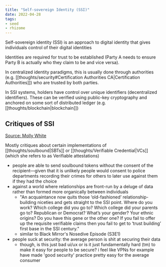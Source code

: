 ```yaml
---
title: "Self-sovereign Identity (SSI)"
date: 2022-04-28
tags:
- seed
- rhizome
---
```


Self-sovereign identity (SSI) is an approach to digital identity that gives individuals control of their digital identities

Identities are required for trust to be established (Party A needs to ensure Party B is actually who they claim to be and vice versa).

In centralized identity paradigms, this is usually done through authorities (e.g. [[thoughts/security#Certification Authorities CA|Certification Authorities]]) who are trusted by both parties.

In SSI systems, holders have control over unique identifiers (decentralized identifiers). These can be verified using public-key cryptography and anchored on some sort of distributed ledger (e.g. [[thoughts/blockchain|blockchain]])

## Critiques of SSI
[Source: Molly White](https://blog.mollywhite.net/is-acceptably-non-dystopian-self-sovereign-identity-even-possible/)

Mostly critiques about certain implementations of [[thoughts/soulbound|SBTs]] or [[thoughts/Verifiable Credential|VCs]] (which she refers to as Verifiable attestations)
- people are able to send soulbound tokens without the consent of the recipient—given that it is unlikely people would consent to police departments recording their crimes for others to later use against them if they had the choice
- against a world where relationships are front-run by a deluge of data rather than formed more organically between individuals
	- "An acquaintance now quits those ‘old-fashioned’ relationship-building niceties and gets straight to the SSI point. Where do you work? Which college did you go to? Which college did your parents go to? Republican or Democrat? What’s your gender? Your ethnic origins? Do you have this gene or the other one? If you fail to offer up the requisite verifiable claims then you fail to get to ‘trust building’ first base in the SSI century."
	- similar to Black Mirror's Nosedive Episode (S3E1)
- people suck at security: the average person is shit at securing their data
	- though, is this just bad ui/ux or is it just fundamentally hard (tm) to make it easy for people to be secure? i feel like VPNs for example have made 'good security' practice pretty easy for the average consumer